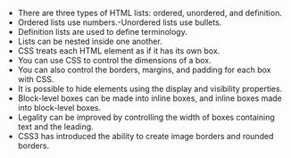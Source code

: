 * There are three types of HTML lists: ordered, unordered, and definition.
* Ordered lists use numbers.-Unordered lists use bullets.
* Definition lists are used to define terminology.
* Lists can be nested inside one another. 
* CSS treats each HTML element as if it has its own box.
* You can use CSS to control the dimensions of a box.
* You can also control the borders, margins, and padding for each box with CSS.
* It is possible to hide elements using the display and visibility properties.
* Block-level boxes can be made into inline boxes, and inline boxes made into block-level boxes.
* Legality can be improved by controlling the width of boxes containing text and the leading.
* CSS3 has introduced the ability to create image borders and rounded borders.
